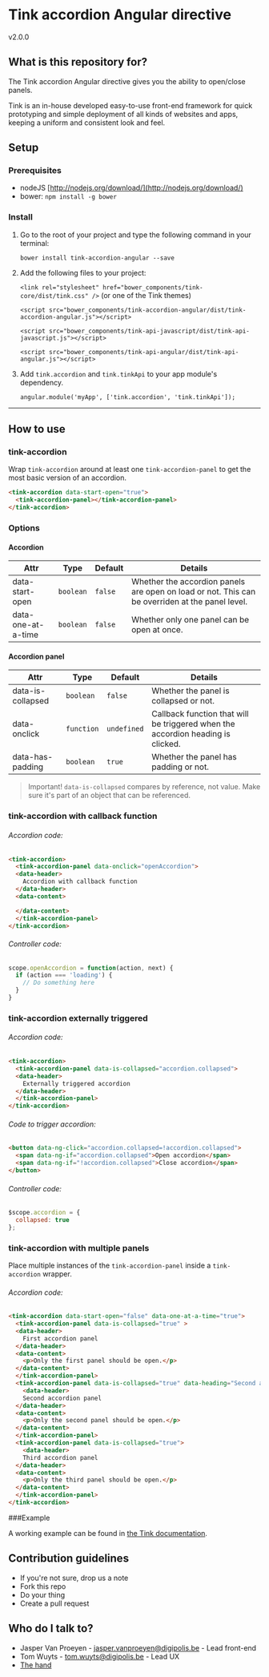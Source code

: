 # Tink accordion Angular directive

v2.0.0

## What is this repository for?

The Tink accordion Angular directive gives you the ability to open/close panels.

Tink is an in-house developed easy-to-use front-end framework for quick prototyping and simple deployment of all kinds of websites and apps, keeping a uniform and consistent look and feel.

## Setup

### Prerequisites

* nodeJS [http://nodejs.org/download/](http://nodejs.org/download/)
* bower: `npm install -g bower`

### Install

1. Go to the root of your project and type the following command in your terminal:

   `bower install tink-accordion-angular --save`

2. Add the following files to your project:

   `<link rel="stylesheet" href="bower_components/tink-core/dist/tink.css" />` (or one of the Tink themes)

   `<script src="bower_components/tink-accordion-angular/dist/tink-accordion-angular.js"></script>`

   `<script src="bower_components/tink-api-javascript/dist/tink-api-javascript.js"></script>`

   `<script src="bower_components/tink-api-angular/dist/tink-api-angular.js"></script>`

3. Add `tink.accordion` and `tink.tinkApi` to your app module's dependency.

   `angular.module('myApp', ['tink.accordion', 'tink.tinkApi']);`



----------



## How to use

### tink-accordion

Wrap `tink-accordion` around at least one `tink-accordion-panel` to get the most basic version of an accordion.

```html
<tink-accordion data-start-open="true">
  <tink-accordion-panel></tink-accordion-panel>
</tink-accordion>
```

### Options

#### Accordion

Attr | Type | Default | Details
--- | --- | --- | ---
data-start-open | `boolean` | `false` | Whether the accordion panels are open on load or not. This can be overriden at the panel level.
data-one-at-a-time | `boolean` | `false` | Whether only one panel can be open at once.

#### Accordion panel

Attr | Type | Default | Details
--- | --- | --- | ---
data-is-collapsed | `boolean` | `false` | Whether the panel is collapsed or not.
data-onclick | `function` | `undefined` | Callback function that will be triggered when the accordion heading is clicked.
data-has-padding | `boolean` | `true` | Whether the panel has padding or not.

> Important! `data-is-collapsed` compares by reference, not value. Make sure it's part of an object that can be referenced.


### tink-accordion with callback function

###### Accordion code: ######
```html
<tink-accordion>
  <tink-accordion-panel data-onclick="openAccordion">
  <data-header>
    Accordion with callback function
  </data-header>
  <data-content>

  </data-content>
  </tink-accordion-panel>
</tink-accordion>
```

###### Controller code: ######
```javascript
scope.openAccordion = function(action, next) {
  if (action === 'loading') {
    // Do something here
  }
}
```

### tink-accordion externally triggered

###### Accordion code: ######
```html
<tink-accordion>
  <tink-accordion-panel data-is-collapsed="accordion.collapsed">
  <data-header>
    Externally triggered accordion
  </data-header>
  </tink-accordion-panel>
</tink-accordion>
```

###### Code to trigger accordion: ######
```html
<button data-ng-click="accordion.collapsed=!accordion.collapsed">
  <span data-ng-if="accordion.collapsed">Open accordion</span>
  <span data-ng-if="!accordion.collapsed">Close accordion</span>
</button>
```

###### Controller code: ######
```javascript
$scope.accordion = {
  collapsed: true
};
```

### tink-accordion with multiple panels

Place multiple instances of the `tink-accordion-panel` inside a `tink-accordion` wrapper.

###### Accordion code: ######
```html
<tink-accordion data-start-open="false" data-one-at-a-time="true">
  <tink-accordion-panel data-is-collapsed="true" >
  <data-header>
    First accordion panel
  </data-header>
  <data-content>
    <p>Only the first panel should be open.</p>
  </data-content>
  </tink-accordion-panel>
  <tink-accordion-panel data-is-collapsed="true" data-heading="Second accordion panel">
    <data-header>
    Second accordion panel
  </data-header>
  <data-content>
    <p>Only the second panel should be open.</p>
  </data-content>
  </tink-accordion-panel>
  <tink-accordion-panel data-is-collapsed="true">
    <data-header>
    Third accordion panel
  </data-header>
  <data-content>
    <p>Only the third panel should be open.</p>
  </data-content>
  </tink-accordion-panel>
</tink-accordion>
```

###Example

A working example can be found in [the Tink documentation](http://tink.digipolis.be/#/docs/directives/accordion#example).

## Contribution guidelines

* If you're not sure, drop us a note
* Fork this repo
* Do your thing
* Create a pull request

## Who do I talk to?

* Jasper Van Proeyen - jasper.vanproeyen@digipolis.be - Lead front-end
* Tom Wuyts - tom.wuyts@digipolis.be - Lead UX
* [The hand](https://www.youtube.com/watch?v=_O-QqC9yM28)
